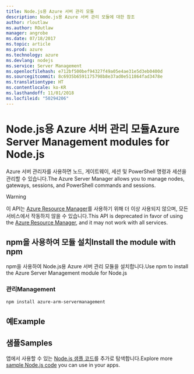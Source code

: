 ```yaml
---
title: Node.js용 Azure 서버 관리 모듈
description: Node.js용 Azure 서버 관리 모듈에 대한 참조
author: rloutlaw
ms.author: ROutlaw
manager: angrobe
ms.date: 07/18/2017
ms.topic: article
ms.prod: azure
ms.technology: azure
ms.devlang: nodejs
ms.service: Server Management
ms.openlocfilehash: e712bf500bef94327f49a05e4ae31e5d3eb0400d
ms.sourcegitcommit: 8c6935b6591175798b8e37ad0e511864fad3478e
ms.translationtype: HT
ms.contentlocale: ko-KR
ms.lasthandoff: 11/01/2018
ms.locfileid: "50294206"
---
```

# <a name="azure-server-management-modules-for-nodejs"></a><span data-ttu-id="a5b59-103">Node.js용 Azure 서버 관리 모듈</span><span class="sxs-lookup"><span data-stu-id="a5b59-103">Azure Server Management modules for Node.js</span></span>

<span data-ttu-id="a5b59-104">Azure 서버 관리자를 사용하면 노드, 게이트웨이, 세션 및 PowerShell 명령과 세션을 관리할 수 있습니다.</span><span class="sxs-lookup"><span data-stu-id="a5b59-104">The Azure Server Manager allows you to manage nodes, gateways, sessions, and PowerShell commands and sessions.</span></span>

> [!WARNING]
> <span data-ttu-id="a5b59-105">이 API는 [Azure Resource Manager](/javascript/api/overview/azure/resources)를 사용하기 위해 더 이상 사용되지 않으며, 모든 서비스에서 작동하지 않을 수 있습니다.</span><span class="sxs-lookup"><span data-stu-id="a5b59-105">This API is deprecated in favor of using the [Azure Resource Manager](/javascript/api/overview/azure/resources), and it may not work with all services.</span></span>

## <a name="install-the-module-with-npm"></a><span data-ttu-id="a5b59-106">npm을 사용하여 모듈 설치</span><span class="sxs-lookup"><span data-stu-id="a5b59-106">Install the module with npm</span></span>

<span data-ttu-id="a5b59-107">npm을 사용하여 Node.js용 Azure 서버 관리 모듈을 설치합니다.</span><span class="sxs-lookup"><span data-stu-id="a5b59-107">Use npm to install the Azure Server Management module for Node.js</span></span>

### <a name="management"></a><span data-ttu-id="a5b59-108">관리</span><span class="sxs-lookup"><span data-stu-id="a5b59-108">Management</span></span>

```bash
npm install azure-arm-servermanagement
```

## <a name="example"></a><span data-ttu-id="a5b59-109">예</span><span class="sxs-lookup"><span data-stu-id="a5b59-109">Example</span></span>

## <a name="samples"></a><span data-ttu-id="a5b59-110">샘플</span><span class="sxs-lookup"><span data-stu-id="a5b59-110">Samples</span></span>

<span data-ttu-id="a5b59-111">앱에서 사용할 수 있는 [Node.js 샘플 코드](https://azure.microsoft.com/resources/samples/?platform=nodejs)를 추가로 탐색합니다.</span><span class="sxs-lookup"><span data-stu-id="a5b59-111">Explore more [sample Node.js code](https://azure.microsoft.com/resources/samples/?platform=nodejs) you can use in your apps.</span></span>